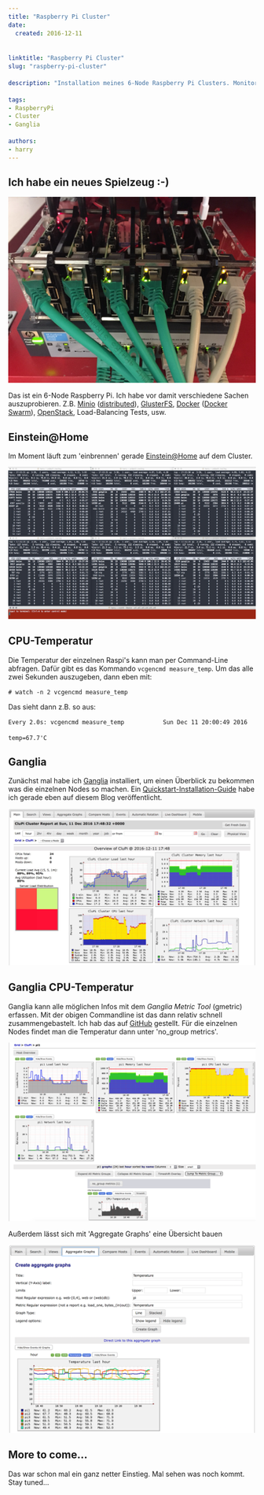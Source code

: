 ```yaml
---
title: "Raspberry Pi Cluster"
date:
  created: 2016-12-11


linktitle: "Raspberry Pi Cluster"
slug: "raspberry-pi-cluster"

description: "Installation meines 6-Node Raspberry Pi Clusters. Monitoring mit Ganglia. Integration der CPU Temperatur in Ganglia."

tags:
- RaspberryPi
- Cluster
- Ganglia

authors:
- harry
---
```

## Ich habe ein neues Spielzeug :-)

![Image Description](../images/20161211-clupi_small.png)

Das ist ein 6-Node Raspberry Pi. Ich habe vor damit verschiedene Sachen auszuprobieren. Z.B. [Minio](https://minio.io) ([distributed](https://docs.minio.io/docs/distributed-minio-quickstart-guide)), [GlusterFS](https://www.gluster.org), [Docker](https://www.docker.com) ([Docker Swarm](https://www.docker.com/products/docker-swarm)), [OpenStack](https://www.openstack.org), Load-Balancing Tests, usw.

<!-- more -->

## Einstein@Home

Im Moment läuft zum 'einbrennen' gerade [Einstein@Home](https://einsteinathome.org) auf dem Cluster.

![Image Description](../images/20161211-csshX_clupi_small.png)

## CPU-Temperatur

Die Temperatur der einzelnen Raspi's kann man per Command-Line abfragen. Dafür gibt es das Kommando `vcgencmd measure_temp`. Um das alle zwei Sekunden auszugeben, dann eben mit:

```
# watch -n 2 vcgencmd measure_temp
```

Das sieht dann z.B. so aus:

```
Every 2.0s: vcgencmd measure_temp           Sun Dec 11 20:00:49 2016

temp=67.7'C
```

## Ganglia

Zunächst mal habe ich [Ganglia](http://ganglia.info) installiert, um einen Überblick zu bekommen was die einzelnen Nodes so machen. Ein [Quickstart-Installation-Guide](https://pixelchrome.org/blog/quickstart-guide-how-to-install-ganglia-on-a-raspberry-pi-cluster/) habe ich gerade eben auf diesem Blog veröffentlicht.

![Image Description](../images/20161211-ganglia_overview_small.png)

## Ganglia CPU-Temperatur

Ganglia kann alle möglichen Infos mit dem *Ganglia Metric Tool* (gmetric) erfassen. Mit der obigen Commandline ist das dann relativ schnell zusammengebastelt. Ich hab das auf [GitHub](https://github.com/pixelchrome/gmetric-rpi-temp) gestellt. Für die einzelnen Nodes findet man die Temperatur dann unter 'no_group metrics'.

![Image Description](../images/20161211-ganglia_group.png)

Außerdem lässt sich mit 'Aggregate Graphs' eine Übersicht bauen

![Image Description](../images/20161211-ganglia_aggregate_graphs.png)

## More to come...

Das war schon mal ein ganz netter Einstieg. Mal sehen was noch kommt. Stay tuned...
